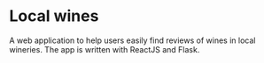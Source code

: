 # Local wines
A web application to help users easily find reviews of wines in local wineries.
The app is written with ReactJS and Flask.
